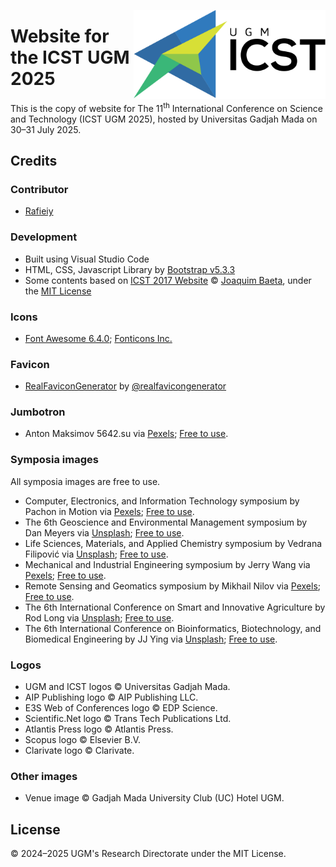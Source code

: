 <a href="http://icst.ugm.ac.id"><img src="https://github.com/bppugm/icst-2025/blob/main/images/logos/logo.svg" height="142px" align="right"></a>

# Website for the ICST UGM 2025

This is the copy of website for The 11<sup>th</sup> International Conference on Science and Technology (ICST UGM 2025), hosted by Universitas Gadjah Mada on 30–31 July 2025.

## Credits

### Contributor
+ [Rafieiy](https://github.com/davieiycode)

### Development

+ Built using Visual Studio Code
+ HTML, CSS, Javascript Library by [Bootstrap v5.3.3](https://getbootstrap.com/docs/5.3)
+ Some contents based on [ICST 2017 Website](https://github.com/jaybaeta/icst-2017) © [Joaquim Baeta](https://github.com/jaybaeta/), under the [MIT License](https://github.com/jaybaeta/icst-2017/blob/master/LICENSE.md)

### Icons

+ [Font Awesome 6.4.0](https://fontawesome.com/docs/changelog/); [Fonticons Inc.](https://fontawesome.com/license)

### Favicon

+ [RealFaviconGenerator](http://realfavicongenerator.net/) by [@realfavicongenerator](https://github.com/realfavicongenerator)

### Jumbotron

+ Anton Maksimov 5642.su via [Pexels](https://unsplash.com/photos/red-yellow-and-green-lights-2UH8t9FpIz4?utm_content=creditCopyText&utm_medium=referral&utm_source=unsplash); [Free to use](https://www.pexels.com/license/).

### Symposia images
All symposia images are free to use.
+ Computer, Electronics, and Information Technology symposium by Pachon in Motion via [Pexels](https://www.pexels.com/photo/a-computer-generated-image-of-a-city-with-lights-18337612/); [Free to use](https://www.pexels.com/license/).
+ The 6th Geoscience and Environmental Management symposium by Dan Meyers via [Unsplash](https://unsplash.com/photos/a-picture-of-a-cracked-surface-with-plants-growing-on-it-yW9YbBc4YJA); [Free to use](https://unsplash.com/license). 
+ Life Sciences, Materials, and Applied Chemistry symposium by Vedrana Filipović via [Unsplash](https://unsplash.com/photos/round-clear-glass-on-white-paper-jxqTaXF5WmY); [Free to use](https://unsplash.com/license).
+ Mechanical and Industrial Engineering symposium by Jerry Wang via [Pexels](https://www.pexels.com/photo/black-and-gray-train-on-rail-tracks-3787405/); [Free to use](https://www.pexels.com/license/).
+ Remote Sensing and Geomatics symposium by Mikhail Nilov via [Pexels](https://www.pexels.com/photo/sea-dawn-nature-beach-6965536/); [Free to use](https://www.pexels.com/license/).
+ The 6th International Conference on Smart and Innovative Agriculture by Rod Long via [Unsplash](https://unsplash.com/photos/green-book-lot-J-ygvQbilXU); [Free to use](https://unsplash.com/license).
+ The 6th International Conference on Bioinformatics, Biotechnology, and Biomedical Engineering by JJ Ying via [Unsplash](https://unsplash.com/photos/white-and-gray-optical-illusion-7JX0-bfiuxQ); [Free to use](https://unsplash.com/license).

### Logos
+ UGM and ICST logos © Universitas Gadjah Mada.
+ AIP Publishing logo © AIP Publishing LLC. 
+ E3S Web of Conferences logo © EDP Science. 
+ Scientific.Net logo © Trans Tech Publications Ltd. 
+ Atlantis Press logo © Atlantis Press. 
+ Scopus logo © Elsevier B.V. 
+ Clarivate logo © Clarivate. 

### Other images
+  Venue image ©  Gadjah Mada University Club (UC) Hotel UGM.

## License

© 2024&ndash;2025 UGM's Research Directorate under the MIT License.